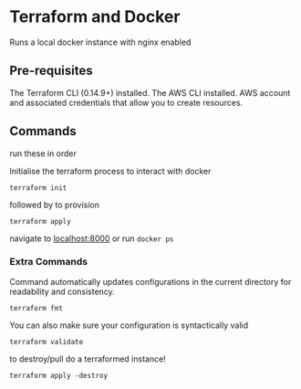 # Terraform and Docker

Runs a local docker instance with nginx enabled

## Pre-requisites
The Terraform CLI (0.14.9+) installed.
The AWS CLI installed.
AWS account and associated credentials that allow you to create resources.

## Commands

run these in order

Initialise the terraform process to interact with docker

```
terraform init
```

followed by to provision

```
terraform apply
```

navigate to [localhost:8000](http://localhost:8000) or run `docker ps`

### Extra Commands

Command automatically updates configurations in the current directory for readability and consistency.

```
terraform fmt
```

You can also make sure your configuration is syntactically valid

```
terraform validate
```

to destroy/pull do a terraformed instance!

```
terraform apply -destroy
```
